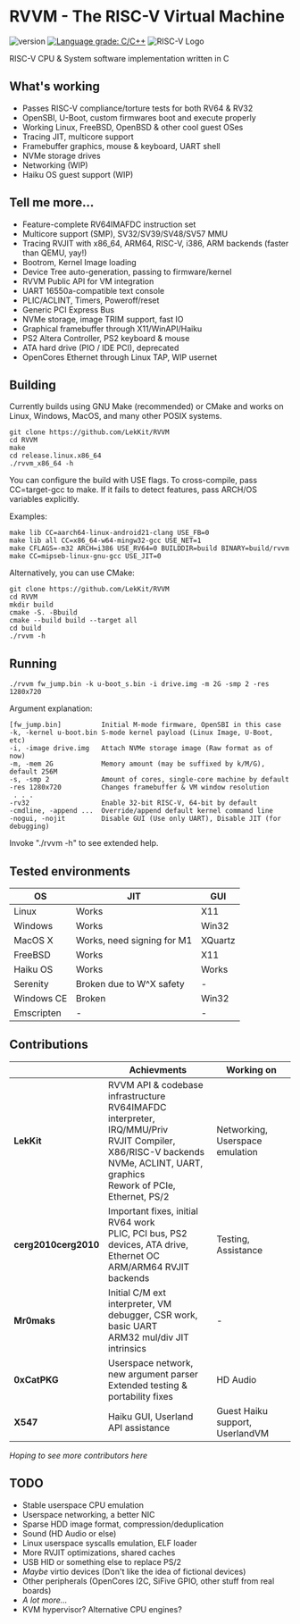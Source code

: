 
# RVVM - The RISC-V Virtual Machine
![version](https://img.shields.io/badge/version-0.5--rc-brightgreen?style=for-the-badge)
[![Language grade: C/C++](https://img.shields.io/lgtm/grade/cpp/g/LekKit/RVVM.svg?style=for-the-badge)](https://lgtm.com/projects/g/LekKit/RVVM/context:cpp)
![RISC-V Logo](https://riscv.org/wp-content/uploads/2018/09/riscv-logo-1.png "The “RISC-V” trade name is a registered trade mark of RISC-V International.")

RISC-V CPU & System software implementation written in С

## What's working
- Passes RISC-V compliance/torture tests for both RV64 & RV32
- OpenSBI, U-Boot, custom firmwares boot and execute properly
- Working Linux, FreeBSD, OpenBSD & other cool guest OSes
- Tracing JIT, multicore support
- Framebuffer graphics, mouse & keyboard, UART shell
- NVMe storage drives
- Networking (WIP)
- Haiku OS guest support (WIP)

## Tell me more...
- Feature-complete RV64IMAFDC instruction set
- Multicore support (SMP), SV32/SV39/SV48/SV57 MMU
- Tracing RVJIT with x86_64, ARM64, RISC-V, i386, ARM backends
  (faster than QEMU, yay!)
- Bootrom, Kernel Image loading
- Device Tree auto-generation, passing to firmware/kernel
- RVVM Public API for VM integration
- UART 16550a-compatible text console
- PLIC/ACLINT, Timers, Poweroff/reset
- Generic PCI Express Bus
- NVMe storage, image TRIM support, fast IO
- Graphical framebuffer through X11/WinAPI/Haiku
- PS2 Altera Controller, PS2 keyboard & mouse
- ATA hard drive (PIO / IDE PCI), deprecated
- OpenCores Ethernet through Linux TAP, WIP usernet

## Building
Currently builds using GNU Make (recommended) or CMake and works on Linux, Windows, MacOS, and many other POSIX systems.
```
git clone https://github.com/LekKit/RVVM
cd RVVM
make
cd release.linux.x86_64
./rvvm_x86_64 -h
```
You can configure the build with USE flags. To cross-compile, pass CC=target-gcc to make. If it fails to detect features, pass ARCH/OS variables explicitly.

Examples:
```
make lib CC=aarch64-linux-android21-clang USE_FB=0
make lib all CC=x86_64-w64-mingw32-gcc USE_NET=1
make CFLAGS=-m32 ARCH=i386 USE_RV64=0 BUILDDIR=build BINARY=build/rvvm
make CC=mipseb-linux-gnu-gcc USE_JIT=0
```
Alternatively, you can use CMake:
```
git clone https://github.com/LekKit/RVVM
cd RVVM
mkdir build
cmake -S. -Bbuild
cmake --build build --target all
cd build
./rvvm -h
```

## Running
```
./rvvm fw_jump.bin -k u-boot_s.bin -i drive.img -m 2G -smp 2 -res 1280x720
```
Argument explanation:
```
[fw_jump.bin]          Initial M-mode firmware, OpenSBI in this case
-k, -kernel u-boot.bin S-mode kernel payload (Linux Image, U-Boot, etc)
-i, -image drive.img   Attach NVMe storage image (Raw format as of now)
-m, -mem 2G            Memory amount (may be suffixed by k/M/G), default 256M
-s, -smp 2             Amount of cores, single-core machine by default
-res 1280x720          Changes framebuffer & VM window resolution
 . . .
-rv32                  Enable 32-bit RISC-V, 64-bit by default
-cmdline, -append ...  Override/append default kernel command line
-nogui, -nojit         Disable GUI (Use only UART), Disable JIT (for debugging)
```
Invoke "./rvvm -h" to see extended help.

## Tested environments
| OS         | JIT                        |   GUI   |
|------------|----------------------------|---------|
| Linux      | Works                      |   X11   |
| Windows    | Works                      |  Win32  |
| MacOS X    | Works, need signing for M1 | XQuartz |
| FreeBSD    | Works                      |   X11   |
| Haiku OS   | Works                      |  Works  |
| Serenity   | Broken due to W^X safety   |    -    |
| Windows CE | Broken                     |  Win32  |
| Emscripten | -                          |    -    |

## Contributions
|                      | Achievments | Working on |
|----------------------|-------------|------------|
| **LekKit**           | RVVM API & codebase infrastructure <br> RV64IMAFDC interpreter, IRQ/MMU/Priv <br> RVJIT Compiler, X86/RISC-V backends <br> NVMe, ACLINT, UART, graphics <br> Rework of PCIe, Ethernet, PS/2 | Networking, Userspace emulation |
| **cerg2010cerg2010** | Important fixes, initial RV64 work <br> PLIC, PCI bus, PS2 devices, ATA drive, Ethernet OC <br> ARM/ARM64 RVJIT backends | Testing, Assistance |
| **Mr0maks**          | Initial C/M ext interpreter, VM debugger, CSR work, basic UART <br> ARM32 mul/div JIT intrinsics | - |
| **0xCatPKG**         | Userspace network, new argument parser <br> Extended testing & portability fixes | HD Audio |
| **X547**             | Haiku GUI, Userland API assistance | Guest Haiku support, UserlandVM |

*Hoping to see more contributors here*

## TODO
- Stable userspace CPU emulation
- Userspace networking, a better NIC
- Sparse HDD image format, compression/deduplication
- Sound (HD Audio or else)
- Linux userspace syscalls emulation, ELF loader
- More RVJIT optimizations, shared caches
- USB HID or something else to replace PS/2
- *Maybe* virtio devices (Don't like the idea of fictional devices)
- Other peripherals (OpenCores I2C, SiFive GPIO, other stuff from real boards)
- *A lot more...*
- KVM hypervisor? Alternative CPU engines?
